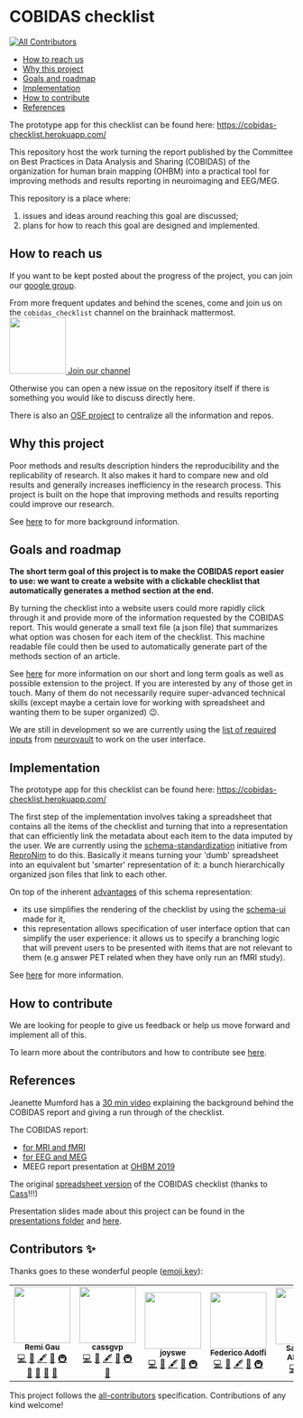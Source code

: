 # COBIDAS checklist
<!-- ALL-CONTRIBUTORS-BADGE:START - Do not remove or modify this section -->
[![All Contributors](https://img.shields.io/badge/all_contributors-5-orange.svg?style=flat-square)](#contributors-)
<!-- ALL-CONTRIBUTORS-BADGE:END -->

-   [How to reach us](#How-to-reach-us)
-   [Why this project](#Why-this-project)
-   [Goals and roadmap](#Goals-and-roadmap)
-   [Implementation](#Implementation)
-   [How to contribute](#How-to-contribute)
-   [References](#References)


The prototype app for this checklist can be found here: https://cobidas-checklist.herokuapp.com/

This repository host the work turning the report published by the Committee on Best Practices in Data Analysis and Sharing (COBIDAS) of the organization for human brain mapping (OHBM) into a practical tool for improving methods and results reporting in neuroimaging and EEG/MEG.

This repository is a place where:
1. issues and ideas around reaching this goal are discussed;
2. plans for how to reach this goal are designed and implemented.


## How to reach us

If you want to be kept posted about the progress of the project, you can join our [google group](https://groups.google.com/d/forum/cobidas-checklist).

From more frequent updates and behind the scenes, come and join us on the `cobidas_checklist` channel on the brainhack mattermost. <a href="https://mattermost.brainhack.org/brainhack/channels/cobidas_checklist"><img src="http://www.mattermost.org/wp-content/uploads/2016/03/logoHorizontal.png" width=100px /> Join our channel </a>

Otherwise you can open a new issue on the repository itself if there is something you would like to discuss directly here.

There is also an [OSF project](https://osf.io/anvqy/) to centralize all the information and repos.

## Why this project

Poor methods and results description hinders the reproducibility and the replicability of research. It also makes it hard to compare new and old results and generally increases inefficiency in the research process. This project is built on the hope that improving methods and results reporting could improve our research.

See [here](./why_this_project.md) to for more background information.


## Goals and roadmap

**The short term goal of this project is to make the COBIDAS report easier to use: we want to create a website with a clickable checklist that automatically generates a method section at the end.**

By turning the checklist into a website users could more rapidly click through it and provide more of the information requested by the COBIDAS report. This would generate a small text file (a json file) that summarizes what option was chosen for each item of the checklist. This machine readable file could then be used to automatically generate part of the methods section of an article.

See [here](./goals.md) for more information on our short and long term goals as well as possible extension to the project. If you are interested by any of those get in touch. Many of them do not necessarily require super-advanced technical skills (except maybe a certain love for working with spreadsheet and wanting them to be super organized) :wink:.

We are still in development so we are currently using the [list of required inputs](./xlsx/metadata_neurovault.csv) from [neurovault](https://www.neurovault.org/) to work on the user interface.


## Implementation

The prototype app for this checklist can be found here: https://cobidas-checklist.herokuapp.com/

The first step of the implementation involves taking a spreadsheet that contains all the items of the checklist and turning that into a representation that can efficiently link the metadata about each item to the data imputed by the user. We are currently using the [schema-standardization](https://github.com/ReproNim/schema-standardization) initiative from [ReproNim](http://www.repronim.org/) to do this. Basically it means turning your 'dumb' spreadsheet into an equivalent but 'smarter' representation of it: a bunch hierarchically organized json files that link to each other.

On top of the inherent [advantages](https://github.com/ReproNim/schema-standardization#30-advantages-of-current-representation) of this schema representation:
-   its use simplifies the rendering of the checklist by using the [schema-ui](https://github.com/ReproNim/schema-ui) made for it,
-   this representation allows specification of user interface option that can simplify the user experience: it allows us to specify a branching logic that will prevent users to be presented with items that are not relevant to them (e.g answer PET related when they have only run an fMRI study).

See [here](./how_to_render_the_checklist.md) for more information.

## How to contribute

We are looking for people to give us feedback or help us move forward and implement all of this.

To learn more about the contributors and how to contribute see [here](./contributors.md).


## References

Jeanette Mumford has a [30 min video](https://www.youtube.com/watch?v=bsM4KowO5Vc&t=175s) explaining the background behind the COBIDAS report and giving a run through of the checklist.

The COBIDAS report:
- [for MRI and fMRI](https://www.biorxiv.org/content/10.1101/054262v2)
- [for EEG and MEG](https://osf.io/a8dhx/)
- MEEG report presentation at [OHBM 2019](https://www.pathlms.com/ohbm/courses/12238/sections/15843/video_presentations/138196)

The original [spreadsheet version](https://osf.io/qkb9t/) of the COBIDAS checklist (thanks to [Cass](https://github.com/cassgvp)!!!)

Presentation slides made about this project can be found in the [presentations folder](./presentations) and [here](./presentations/links.md).

## Contributors ✨

Thanks goes to these wonderful people ([emoji key](https://allcontributors.org/docs/en/emoji-key)):

<!-- ALL-CONTRIBUTORS-LIST:START - Do not remove or modify this section -->
<!-- prettier-ignore-start -->
<!-- markdownlint-disable -->
<table>
  <tr>
    <td align="center"><a href="https://remi-gau.github.io/"><img src="https://avatars3.githubusercontent.com/u/6961185?v=4" width="100px;" alt=""/><br /><sub><b>Remi Gau</b></sub></a><br /><a href="https://github.com/Remi-Gau/COBIDAS_chckls/commits?author=remi-gau" title="Code">💻</a> <a href="#design-remi-gau" title="Design">🎨</a> <a href="#content-remi-gau" title="Content">🖋</a> <a href="#ideas-remi-gau" title="Ideas, Planning, & Feedback">🤔</a> <a href="#infra-remi-gau" title="Infrastructure (Hosting, Build-Tools, etc)">🚇</a> <a href="#maintenance-remi-gau" title="Maintenance">🚧</a> <a href="#projectManagement-remi-gau" title="Project Management">📆</a> <a href="#tool-remi-gau" title="Tools">🔧</a> <a href="#talk-remi-gau" title="Talks">📢</a></td>
    <td align="center"><a href="https://github.com/cassgvp"><img src="https://avatars2.githubusercontent.com/u/43407869?v=4" width="100px;" alt=""/><br /><sub><b>cassgvp</b></sub></a><br /><a href="https://github.com/Remi-Gau/COBIDAS_chckls/commits?author=cassgvp" title="Code">💻</a> <a href="#design-cassgvp" title="Design">🎨</a> <a href="#content-cassgvp" title="Content">🖋</a> <a href="#ideas-cassgvp" title="Ideas, Planning, & Feedback">🤔</a> <a href="#infra-cassgvp" title="Infrastructure (Hosting, Build-Tools, etc)">🚇</a> <a href="#talk-cassgvp" title="Talks">📢</a></td>
    <td align="center"><a href="https://github.com/joyswe"><img src="https://avatars1.githubusercontent.com/u/47354027?v=4" width="100px;" alt=""/><br /><sub><b>joyswe</b></sub></a><br /><a href="https://github.com/Remi-Gau/COBIDAS_chckls/commits?author=joyswe" title="Code">💻</a> <a href="#design-joyswe" title="Design">🎨</a> <a href="#content-joyswe" title="Content">🖋</a> <a href="#ideas-joyswe" title="Ideas, Planning, & Feedback">🤔</a> <a href="#infra-joyswe" title="Infrastructure (Hosting, Build-Tools, etc)">🚇</a></td>
    <td align="center"><a href="https://github.com/fedeadolfi"><img src="https://avatars3.githubusercontent.com/u/26678283?v=4" width="100px;" alt=""/><br /><sub><b>Federico Adolfi</b></sub></a><br /><a href="https://github.com/Remi-Gau/COBIDAS_chckls/commits?author=fedeadolfi" title="Code">💻</a> <a href="#design-fedeadolfi" title="Design">🎨</a> <a href="#content-fedeadolfi" title="Content">🖋</a> <a href="#ideas-fedeadolfi" title="Ideas, Planning, & Feedback">🤔</a> <a href="#infra-fedeadolfi" title="Infrastructure (Hosting, Build-Tools, etc)">🚇</a></td>
    <td align="center"><a href="https://github.com/sanuann"><img src="https://avatars3.githubusercontent.com/u/5114945?v=4" width="100px;" alt=""/><br /><sub><b>Sanu Ann Abraham</b></sub></a><br /><a href="https://github.com/Remi-Gau/COBIDAS_chckls/commits?author=sanuann" title="Code">💻</a> <a href="#design-sanuann" title="Design">🎨</a> <a href="#infra-sanuann" title="Infrastructure (Hosting, Build-Tools, etc)">🚇</a></td>
  </tr>
</table>

<!-- markdownlint-enable -->
<!-- prettier-ignore-end -->
<!-- ALL-CONTRIBUTORS-LIST:END -->

This project follows the [all-contributors](https://github.com/all-contributors/all-contributors) specification. Contributions of any kind welcome!